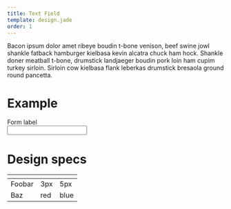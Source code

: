 ```yaml
---
title: Text Field
template: design.jade
order: 1
---
```


Bacon ipsum dolor amet ribeye boudin t-bone venison, beef swine jowl shankle fatback hamburger kielbasa kevin alcatra chuck ham hock. Shankle doner meatball t-bone, drumstick landjaeger boudin pork loin ham cupim turkey sirloin. Sirloin cow kielbasa flank leberkas drumstick bresaola ground round pancetta.

# Example

<div class="form">
  <div class="form__group">
    <label class="form__group__label">Form label</label>
    <div class="form__group__control">
      <input type="text" class="control control--input"/>
    </div>
  </div>
</div>

# Design specs

|    | <i class="icon icon--mobile" ></i> | <i class="icon icon--desktop" ></i> |
| -- | -- | -- |
| Foobar | <div class="table__item__info__content__label" ><i class="icon icon--mobile" ></i></div> 3px | <div class="table__item__info__content__label" ><i class="icon icon--desktop" ></i></div> 5px |
| Baz | <div class="table__item__info__content__label" ><i class="icon icon--mobile" ></i></div> red | <div class="table__item__info__content__label" ><i class="icon icon--desktop" ></i></div> blue |
